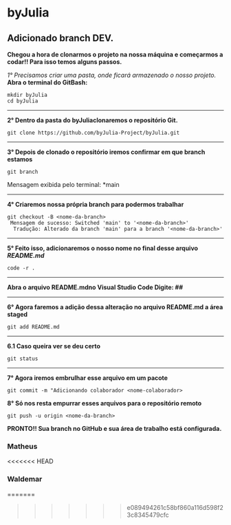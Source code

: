 # byJulia

## Adicionado branch DEV. 

<strong>
  Chegou a hora de clonarmos o projeto na nossa máquina e começarmos a codar!!
  Para isso temos alguns passos.
</strong>

<em>1° Precisamos criar uma pasta, onde ficará armazenado o nosso projeto.</em>
<strong>Abra o terminal do GitBash:</strong>

```shell
mkdir byJulia
cd byJulia
```
<hr>
<strong>2° Dentro da pasta do byJuliaclonaremos o repositório Git.</strong>

```shell
git clone https://github.com/byJulia-Project/byJulia.git
```
<hr>
<strong>3° Depois de clonado o repositório iremos confirmar em que branch estamos</strong>

```shell
git branch
```
Mensagem exibida pelo terminal: *main
<hr>
<strong>4° Criaremos nossa própria branch para podermos trabalhar</strong>

```shell
git checkout -B <nome-da-branch> 
 Mensagem de sucesso: Switched 'main' to '<nome-da-branch>'
  Tradução: Alterado da branch 'main' para a branch '<nome-da-branch>'
```
<hr>
<strong>5° Feito isso, adicionaremos o nosso nome no final desse arquivo  <em>README.md</em></strong>

```shell
code -r .
```
<hr>
<strong>
  Abra o arquivo README.mdno Visual Studio Code
  Digite: ## <nome-do-colaborador>
</strong>
<hr>
<strong>6° Agora faremos a adição dessa alteração no arquivo README.md a área staged</strong>

```shell
git add README.md
```
<hr>
<strong>6.1 Caso queira ver se deu certo</strong>

```shell
git status
```
<hr>
<strong>7° Agora iremos embrulhar esse arquivo em um pacote</strong>

```shell
git commit -m "Adicionando colaborador <nome-colaborador>
```
<strong>8° Só nos resta empurrar esses arquivos para o repositório remoto</strong>

```shell
git push -u origin <nome-da-branch>
```
<strong>PRONTO!! Sua branch no GitHub e sua área de trabalho está configurada.</strong>

### Matheus
<<<<<<< HEAD
### Waldemar
=======

>>>>>>> e089494261c58bf860a116d598f23c8345479cfc
